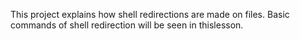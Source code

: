 This project explains how shell redirections are made on files. Basic commands of shell redirection will be seen in thislesson.
